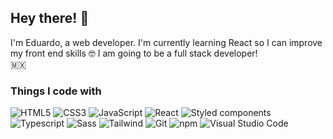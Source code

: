 ## Hey there! 👋

I'm Eduardo, a web developer. I'm currently learning React so I can improve my front end skills 🤓 I am going to be a full stack developer!  
🇲🇽

### Things I code with
<p>
  <img alt="HTML5" src="https://img.shields.io/badge/HTML5-E34F26?style=for-the-badge&logo=html5&logoColor=white">
  <img alt="CSS3" src="https://img.shields.io/badge/CSS3-1572B6?style=for-the-badge&logo=css3&logoColor=white">
  <img alt="JavaScript" src="https://img.shields.io/badge/JavaScript-F7DF1E?style=for-the-badge&logo=javascript&logoColor=black">
  <img alt="React" src="https://img.shields.io/badge/React-20232A?style=for-the-badge&logo=react&logoColor=61DAFB">
  <img alt="Styled components" src="https://img.shields.io/badge/styled--components-DB7093?style=for-the-badge&logo=styled-components&logoColor=white">
  <img alt="Typescript" src="https://img.shields.io/badge/TypeScript-007ACC?style=for-the-badge&logo=typescript&logoColor=white">
  <img alt="Sass" src="https://img.shields.io/badge/Sass-CC6699?style=for-the-badge&logo=sass&logoColor=white">
  <img alt="Tailwind" src="https://img.shields.io/badge/Tailwind_CSS-38B2AC?style=for-the-badge&logo=tailwind-css&logoColor=white">
  <img alt="Git" src="https://img.shields.io/badge/Git-F05032?style=for-the-badge&logo=git&logoColor=white">
  <img alt="npm" src="https://img.shields.io/badge/npm-CB3837?style=for-the-badge&logo=npm&logoColor=white">
  <img alt="Visual Studio Code" src="https://img.shields.io/badge/Visual_Studio_Code-0078D4?style=for-the-badge&logo=visual%20studio%20code&logoColor=white">
</p>
